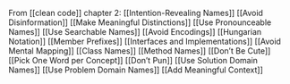 From [[clean code]] chapter 2:
[[Intention-Revealing Names]]
[[Avoid Disinformation]]
[[Make Meaningful Distinctions]]
[[Use Pronounceable Names]]
[[Use Searchable Names]]
[[Avoid Encodings]]
[[Hungarian Notation]]
[[Member Prefixes]]
[[Interfaces and Implementations]]
[[Avoid Mental Mapping]]
[[Class Names]]
[[Method Names]]
[[Don’t Be Cute]]
[[Pick One Word per Concept]]
[[Don’t Pun]]
[[Use Solution Domain Names]]
[[Use Problem Domain Names]]
[[Add Meaningful Context]]